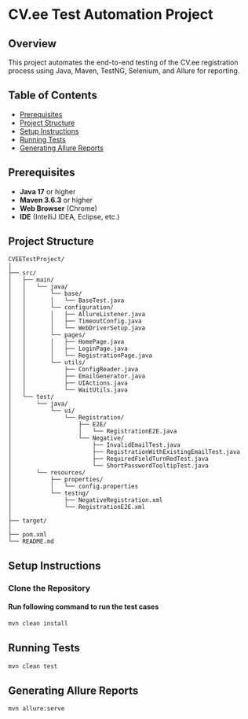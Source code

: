 # CV.ee Test Automation Project

## Overview

This project automates the end-to-end testing of the CV.ee registration process using Java, Maven, TestNG, Selenium, and Allure for reporting.

## Table of Contents

- [Prerequisites](#prerequisites)
- [Project Structure](#project-structure)
- [Setup Instructions](#setup-instructions)
- [Running Tests](#running-tests)
- [Generating Allure Reports](#generating-allure-reports)

## Prerequisites

- **Java 17** or higher
- **Maven 3.6.3** or higher
- **Web Browser** (Chrome)
- **IDE** (IntelliJ IDEA, Eclipse, etc.)

## Project Structure

```plaintext
CVEETestProject/
│
├── src/
│   ├── main/
│   │   └── java/
│   │       └── base/
│   │       │   └── BaseTest.java
│   │       └── configuration/
│   │       │   ├── AllureListener.java
│   │       │   ├── TimeoutConfig.java
│   │       │   └── WebDriverSetup.java
│   │       └── pages/
│   │       │   ├── HomePage.java
│   │       │   ├── LoginPage.java
│   │       │   └── RegistrationPage.java
│   │       └── utils/
│   │           ├── ConfigReader.java
│   │           ├── EmailGenerator.java
│   │           ├── UIActions.java
│   │           └── WaitUtils.java
│   └── test/
│       └── java/
│           └── ui/
│               └── Registration/
│                   ├── E2E/
│                   │   └── RegistrationE2E.java
│                   └── Negative/
│                       ├── InvalidEmailTest.java
│                       ├── RegistrationWithExistingEmailTest.java
│                       ├── RequiredFieldTurnRedTest.java
│                       └── ShortPasswordTooltipTest.java
│       └── resources/
│           ├── properties/
│           │   └── config.properties
│           └── testng/
│               ├── NegativeRegistration.xml
│               └── RegistrationE2E.xml
│
├── target/
│
├── pom.xml
└── README.md
```
## Setup Instructions

### Clone the Repository

#### Run following command to run the test cases
```bash
mvn clean install
```
## Running Tests
```bash
mvn clean test
```
## Generating Allure Reports
```bash
mvn allure:serve
```
